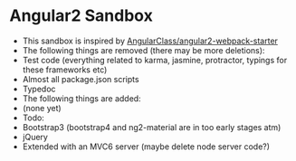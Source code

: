 Angular2 Sandbox
====
* This sandbox is inspired by [AngularClass/angular2-webpack-starter](https://github.com/AngularClass/angular2-webpack-starter)
* The following things are removed (there may be more deletions):
 * Test code (everything related to karma, jasmine, protractor, typings for these frameworks etc)
 * Almost all package.json scripts
 * Typedoc
* The following things are added:
 * (none yet)
* Todo:
 * Bootstrap3 (bootstrap4 and ng2-material are in too early stages atm)
 * jQuery
 * Extended with an MVC6 server (maybe delete node server code?)
